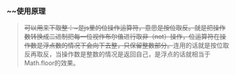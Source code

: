 ### ~~使用原理
> ~~可以用来下取整：~是js里的位操作运算符，意思是按位取反。就是把操作数转换成二进制把每一位视作布尔值进行取非（not）操作，位运算符在操作数是浮点数的情况下会向下去整，只保留整数部分。~~连用的话就是按位取反再取反，当操作数是整数的情况是返回自己，是浮点的话就相当于Math.floor的效果。
